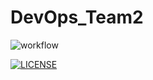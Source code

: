 # DevOps_Team2
![workflow](https://github.com/BurmeseNoob/DevOps_Team2/actions/workflows/main.yml/badge.svg)

[![LICENSE](https://img.shields.io/github/license/BurmeseNoob/devops.svg?style=flat-square)](https://github.com/DevOps_Team2/devops/blob/master/LICENSE)
